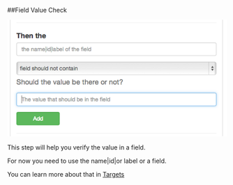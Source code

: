 ##Field Value Check

![FVC](images/field_value_check.png)

This step will help you verify the value in a field.

For now you need to use the name|id|or label or a field.

You can learn more about that in [Targets](target.md)

